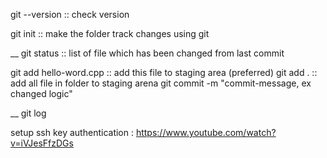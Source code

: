 git --version :: check version

git init :: make the folder track changes using git


__
git status :: list of file which has been changed from last commit

git add hello-word.cpp :: add this file to staging area (preferred)
git add . :: add all file in folder to staging arena
git commit -m "commit-message, ex changed logic"



__
git log


setup ssh key authentication :  https://www.youtube.com/watch?v=iVJesFfzDGs